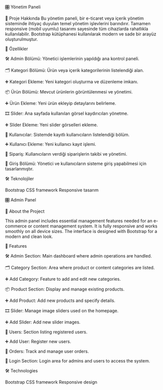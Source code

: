🎛️ Yönetim Paneli


 
📌 Proje Hakkında
Bu yönetim paneli, bir e-ticaret veya içerik yönetim sisteminde ihtiyaç duyulan temel yönetim işlevlerini barındırır.
Tamamen responsive (mobil uyumlu) tasarımı sayesinde tüm cihazlarda rahatlıkla kullanılabilir.
Bootstrap kütüphanesi kullanılarak modern ve sade bir arayüz oluşturulmuştur.



🚀 Özellikler

🛠️ Admin Bölümü: Yönetici işlemlerinin yapıldığı ana kontrol paneli.

🗂️ Kategori Bölümü: Ürün veya içerik kategorilerinin listelendiği alan.

➕ Kategori Ekleme: Yeni kategori oluşturma ve düzenleme imkanı.

📦 Ürün Bölümü: Mevcut ürünlerin görüntülenmesi ve yönetimi.

➕ Ürün Ekleme: Yeni ürün ekleyip detaylarını belirleme.

🎞️ Slider: Ana sayfada kullanılan görsel kaydırıcıları yönetme.

➕ Slider Ekleme: Yeni slider görselleri ekleme.

👥 Kullanıcılar: Sistemde kayıtlı kullanıcıların listelendiği bölüm.

➕ Kullanıcı Ekleme: Yeni kullanıcı kayıt işlemi.

📑 Sipariş: Kullanıcıların verdiği siparişlerin takibi ve yönetimi.

🔑 Giriş Bölümü: Yönetici ve kullanıcıların sisteme giriş yapabilmesi için tasarlanmıştır.



🛠️ Teknolojiler

Bootstrap CSS framework
Responsive tasarım


🎛️ Admin Panel

📌 About the Project

This admin panel includes essential management features needed for an e-commerce or content management system.
It is fully responsive and works smoothly on all device sizes.
The interface is designed with Bootstrap for a modern and clean look.

🚀 Features

🛠️ Admin Section: Main dashboard where admin operations are handled.

🗂️ Category Section: Area where product or content categories are listed.

➕ Add Category: Feature to add and edit new categories.

📦 Product Section: Display and manage existing products.

➕ Add Product: Add new products and specify details.

🎞️ Slider: Manage image sliders used on the homepage.

➕ Add Slider: Add new slider images.

👥 Users: Section listing registered users.

➕ Add User: Register new users.

📑 Orders: Track and manage user orders.

🔑 Login Section: Login area for admins and users to access the system.



🛠️ Technologies

Bootstrap CSS framework
Responsive design


